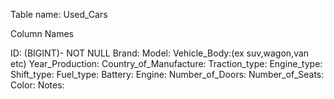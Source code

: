Table name: Used_Cars

Column Names

ID: (BIGINT)- NOT NULL
Brand: 
Model:
Vehicle_Body:(ex suv,wagon,van etc)
Year_Production:
Country_of_Manufacture:
Traction_type:
Engine_type:
Shift_type:
Fuel_type:
Battery:
Engine:
Number_of_Doors:
Number_of_Seats:
Color:
Notes: